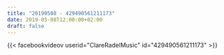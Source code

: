 ```yaml
---
title: "20190508 - 429490561211173"
date: 2019-05-08T12:00:00+02:00
draft: false
---
```


{{< facebookvideov userid="ClareRadelMusic" id="429490561211173" >}}